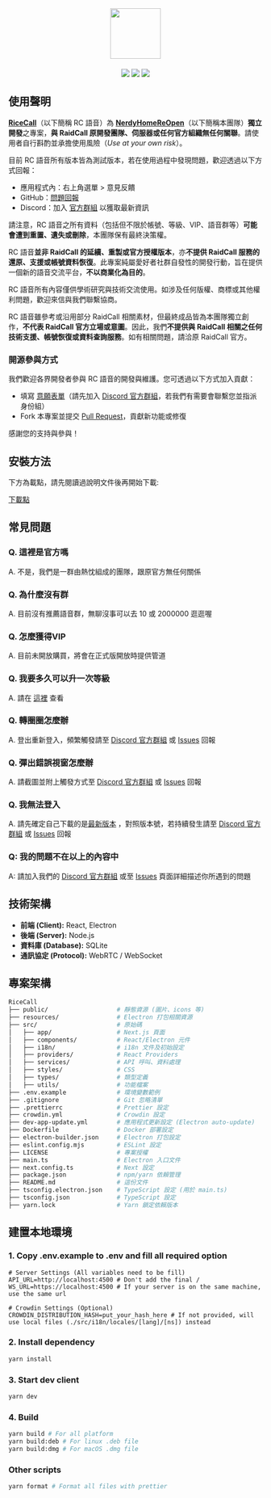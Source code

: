<div align="center">
  <img src="https://github.com/user-attachments/assets/cd9fb652-f032-4fb7-b949-91305d37f103" height="100px" align="center">
  <div height="20px">　</div>
  <div>
    <img src="https://img.shields.io/badge/Join-Discord-blue?logo=discord&link=https%3A%2F%2Fdiscord.gg%2FadCWzv6wwS"/>
    <img src="https://img.shields.io/badge/Latest-0.3.0-green"/>
    <a title="Crowdin" target="_blank" href="https://crowdin.com"><img src="https://badges.crowdin.net/rice-call/localized.svg"></a>
  </div>
</div>

## 使用聲明

**[RiceCall](https://github.com/NerdyHomeReOpen/RiceCall)**（以下簡稱 RC 語音）為 **[NerdyHomeReOpen](https://github.com/NerdyHomeReOpen)**（以下簡稱本團隊）**獨立開發**之專案，**與 RaidCall 原開發團隊、伺服器或任何官方組織無任何關聯**。請使用者自行斟酌並承擔使用風險（_Use at your own risk_）。

目前 RC 語音所有版本皆為測試版本，若在使用過程中發現問題，歡迎透過以下方式回報：

- 應用程式內：右上角選單 > 意見反饋
- GitHub：[問題回報](https://github.com/NerdyHomeReOpen/RiceCall/issues)
- Discord：加入 [官方群組](https://discord.gg/adCWzv6wwS) 以獲取最新資訊

請注意，RC 語音之所有資料（包括但不限於帳號、等級、VIP、語音群等）**可能會遭到重置、遺失或刪除**，本團隊保有最終決策權。

RC 語音**並非 RaidCall 的延續、重製或官方授權版本**，亦**不提供 RaidCall 服務的還原、支援或帳號資料恢復**。此專案純屬愛好者社群自發性的開發行動，旨在提供一個新的語音交流平台，**不以商業化為目的**。

RC 語音所有內容僅供學術研究與技術交流使用。如涉及任何版權、商標或其他權利問題，歡迎來信與我們聯繫協商。

RC 語音雖參考或沿用部分 RaidCall 相關素材，但最終成品皆為本團隊獨立創作，**不代表 RaidCall 官方立場或意圖**。因此，我們**不提供與 RaidCall 相關之任何技術支援、帳號恢復或資料查詢服務**。如有相關問題，請洽原 RaidCall 官方。

### 開源參與方式

我們歡迎各界開發者參與 RC 語音的開發與維護。您可透過以下方式加入貢獻：

- 填寫 [意願表單](https://forms.gle/ZowwAS22dGpKkGcZ8)（請先加入 [Discord 官方群組](https://discord.gg/adCWzv6wwS)，若我們有需要會聯繫您並指派身份組）
- Fork 本專案並提交 [Pull Request](https://github.com/NerdyHomeReOpen/RiceCall/pulls)，貢獻新功能或修復

感謝您的支持與參與！

## 安裝方法

下方為載點，請先閱讀過說明文件後再開始下載:

[下載點](https://github.com/NerdyHomeReOpen/RiceCall/releases/latest)

## 常見問題

### Q. 這裡是官方嗎

A. 不是，我們是一群由熱忱組成的團隊，跟原官方無任何關係

### Q. 為什麼沒有群

A. 目前沒有推薦語音群，無聊沒事可以去 10 或 2000000 逛逛喔

### Q. 怎麼獲得VIP

A. 目前未開放購買，將會在正式版開放時提供管道

### Q. 我要多久可以升一次等級

A. 請在 [這裡](https://docs.google.com/spreadsheets/d/1cV9BghtRDgzh9QBgsSON9NoVdPoGUHsOJEJwrzxNLJk/edit?usp=sharing) 查看

### Q. 轉圈圈怎麼辦

A. 登出重新登入，頻繁觸發請至 [Discord 官方群組](https://discord.gg/adCWzv6wwS) 或 [Issues](https://github.com/NerdyHomeReOpen/RiceCall/issues) 回報

### Q. 彈出錯誤視窗怎麼辦

A. 請截圖並附上觸發方式至 [Discord 官方群組](https://discord.gg/adCWzv6wwS) 或 [Issues](https://github.com/NerdyHomeReOpen/RiceCall/issues) 回報

### Q. 我無法登入

A. 請先確定自己下載的是[最新版本](https://github.com/NerdyHomeReOpen/RiceCall/releases/latest) ，對照版本號，若持續發生請至 [Discord 官方群組](https://discord.gg/adCWzv6wwS) 或 [Issues](https://github.com/NerdyHomeReOpen/RiceCall/issues) 回報

### Q: 我的問題不在以上的內容中

A: 請加入我們的 [Discord 官方群組](https://discord.gg/adCWzv6wwS) 或至 [Issues](https://github.com/NerdyHomeReOpen/RiceCall/issues) 頁面詳細描述你所遇到的問題

## 技術架構

- **前端 (Client):** React, Electron
- **後端 (Server):** Node.js
- **資料庫 (Database):** SQLite
- **通訊協定 (Protocol):** WebRTC / WebSocket

## 專案架構

```bash
RiceCall
├── public/                   # 靜態資源 (圖片、icons 等)
├── resources/                # Electron 打包相關資源
├── src/                      # 原始碼
│   ├── app/                  # Next.js 頁面
│   ├── components/           # React/Electron 元件
│   ├── i18n/                 # i18n 文件及初始設定
│   ├── providers/            # React Providers
│   ├── services/             # API 呼叫、資料處理
│   ├── styles/               # CSS
│   ├── types/                # 類型定義
│   ├── utils/                # 功能檔案
├── .env.example              # 環境變數範例
├── .gitignore                # Git 忽略清單
├── .prettierrc               # Prettier 設定
├── crowdin.yml               # Crowdin 設定
├── dev-app-update.yml        # 應用程式更新設定 (Electron auto-update)
├── Dockerfile                # Docker 部署設定
├── electron-builder.json     # Electron 打包設定
├── eslint.config.mjs         # ESLint 設定
├── LICENSE                   # 專案授權
├── main.ts                   # Electron 入口文件
├── next.config.ts            # Next 設定
├── package.json              # npm/yarn 依賴管理
├── README.md                 # 這份文件
├── tsconfig.electron.json    # TypeScript 設定 (用於 main.ts)
├── tsconfig.json             # TypeScript 設定
├── yarn.lock                 # Yarn 鎖定依賴版本
```

## 建置本地環境

### 1. Copy .env.example to .env and fill all required option

```env
# Server Settings (All variables need to be fill)
API_URL=http://localhost:4500 # Don't add the final /
WS_URL=https://localhost:4500 # If your server is on the same machine, use the same url

# Crowdin Settings (Optional)
CROWDIN_DISTRIBUTION_HASH=put_your_hash_here # If not provided, will use local files (./src/i18n/locales/[lang]/[ns]) instead
```

### 2. Install dependency

```bash
yarn install
```

### 3. Start dev client

```bash
yarn dev
```

### 4. Build

```bash
yarn build # For all platform
yarn build:deb # For linux .deb file
yarn build:dmg # For macOS .dmg file
```

### Other scripts

```bash
yarn format # Format all files with prettier
```
